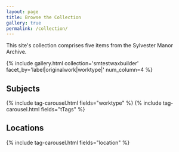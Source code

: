 ```yaml
---
layout: page
title: Browse the Collection
gallery: true
permalink: /collection/
---
```

This site's collection comprises five items from the Sylvester Manor Archive.

{% include gallery.html collection='smtestwaxbuilder' facet_by='label|originalwork|worktype|' num_column=4 %}

## Subjects
{% include tag-carousel.html fields="worktype" %}
{% include tag-carousel.html fields="tTags" %}

## Locations
{% include tag-carousel.html fields="location" %}
